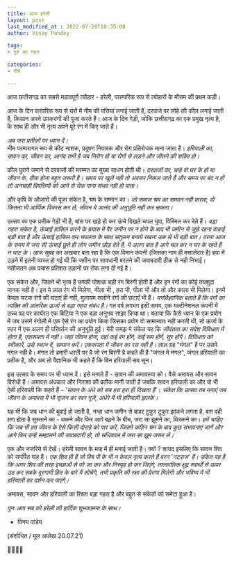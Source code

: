 ```yaml
---
title: आज हरेली
layout: post
last_modified_at : 2022-07-28T10:35:00
author: Vinay Pandey

tags:
- गुरु का ग्यान

categories:
- दीर्घ

---
```


आज छत्तीसगढ़ का सबसे महत्वपूर्ण त्यौहार - हरेली, पारम्परिक रूप से त्योहारों के मौसम की प्रथम कड़ी। 

आज के दिन पारंपरिक रूप से घरों में नीम की पत्तियां लगाई जाती हैं, दरवाजे पर लोहे की कील लगाई जाती है, किसान अपने उपकरणों की पूजा करते हैं। आज के दिन गेड़ी, जोकि छत्तीसगढ़ का एक प्रमुख नृत्य है, के साथ ही और भी नृत्य अपने पूरे रंग में किए जाते हैं।

*अब जरा प्रतीकों पर ध्यान दें।*  
नीम परम्परागत रूप से कीट नाशक, प्रदूषण निवारक और रोग प्रतिरोधक माना जाता है। *हरियाली का, सावन का, जीवन का, आनंद तभी है जब निरोग हों या रोगों से लड़ने और जीतने की शक्ति हो।* 

 कील  पुराने जमाने से दरवाजों की मरम्मत का मुख्य साधन होती थी। *दरवाजों का, चाहे वो घर के हों या जीवन के, ठीक होना बहुत जरूरी है। समय पर खुलें नही तो अवसर निकल जाते हैं और समय पर बंद न हों तो अनचाही विपत्तियों को आने से रोक पाना संभव नही हो पाता।*

और कृषि के औजारों की पूजा संकेत है, श्रम के सम्मान  का। *जो समाज श्रम का सम्मान नही करता, वो कितना भी आर्थिक विकास कर ले, जीवन मे आनंद की अनुभूति नही कर सकता।*

 उत्सव का एक प्रतीक गेड़ी भी है, बांस पर खड़े हो कर ऊंचे दिखते चपल युवा, विस्मित कर देते हैं।  *बड़ा गहरा संकेत है, ऊंचाई हासिल करने के प्रयास में पैर जमीन पर न होने के बाद भी जमीन से जुड़े रहना वाकई बड़ी बात है और ऊंचाई हासिल कर चपलता के साथ संतुलन बनाये रखना उस से भी बड़ी बात। वरना आज के समय मे जरा सी ऊंचाई छूते ही लोग जमीन छोड़ देते हैं, ये अलग बात है आगे चल कर न घर के रहते हैं न घाट के।* आज सुबह का अखबार बता रहा है कि एक विमान कंपनी (जिसका नाम ही मसालेदार है) हवा में उड़ने में इतनी व्यस्त हो गई थी कि जमीन पर सावधानी बरतने की जवाबदारी ठीक से नही निभाई। नतीजतन अब पचास प्रतिशत उड़ानों पर रोक लगा दी गई है। 

एक संकेत और, जितने भी नृत्य हैं उनकी पोशाक बड़ी रंग बिरंगी होती है और इन रंगों का कोई तयशुदा मानक नही है। इन मे लाल रंग भी मिलेगा, नीला भी , हरा भी, पीला भी और तो और काला भी मिलेगा। इनमें केवल चटक रंगों की घटाएं ही नही, मुलायम सलोने रंगों की छटाएँ भी हैं। *मनोवैज्ञानिक बताते हैं कि रंगों का व्यक्ति की आंतरिक ऊर्जा से बड़ा गहरा संबंध है।*  गत वर्ष लगभग इसी समय, एक मल्टीनेशनल कंपनी में उच्च पद पर कार्यरत एक बिटिया ने एक बड़ा अनुभव साझा किया था। बताया कि कैसे ध्यान के एक प्रयोग में जब उसने रंगोली में एक ऐसे रंग का प्रयोग किया जिसका प्रयोग वो सामान्यतः नही करती थी, तो ऊर्जा के स्तर में एक अलग ही परिवर्तन की अनुभूति हुई। मेरी समझ मे संकेत यह कि *जीवंतता का संदेश विविधता में होता है, एकरूपता में नही। जहां जीवन होगा, वहां कई रंग होंगे, कई रूप होंगें, सुर होंगें। विविधता को स्वीकारें, उसे स्थान दें, सम्मान करें। एकरूपता में जीवन का रस नही है।* लाल ग्रह "मंगल" है पर उसमे मंगल नही है। मंगल तो हमारी धरती पर है जो रंग बिरंगी है कहते ही हैं "जंगल मे मंगल", जंगल हरियाली का प्रतीक है, और अब तो वैज्ञानिक भी कहते हैं कि बिन हरियाली सब सून।

इस उत्सव के समय पर भी ध्यान दें। इसे मनाते हैं - सावन की अमावस्या को। वैसे अमावस और सावन विरोधी हैं। अमावस अंधकार और निराशा की प्रतीक मानी जाती है जबकि सावन हरियाली का और वो भी ऐसी हरियाली कि कहते हैं - _'सावन के अंधे को सब हरा हरा ही दिखता है'_। *संकेत कि उत्सव तब मनाएं जब जीवन के अमावस में भी सृजन का स्वर गूजें, अंधेरे में भी हरियाली झलके।* 


यह भी कि जब धान की बुवाई हो जाती है, नन्हा धान जमीन से बाहर टुकुर टुकुर झांकने लगता है, बस वही क्षण होता है सुस्ताने का - थकने और फिर आगे बढ़ने के बीच, जरा सा झूमने का, थिरकने का। *हमें चाहिए कि जब भी हम जीवन के ऐसे किसी दोराहे को पार करें, जिसमे कठिन श्रम के बाद कुछ  संभावनाएं जागें और आगे फिर उन्हें सम्हालने की जवाबदारी हो, तो संधिकाल में  जरा सा झूम जरूर लें।*

 एक और नजरिये से देखें। हरेली सावन के माह में ही मनाई जाती है। क्यों ? शायद इसलिए कि सावन शिव को समर्पित माह  है। *एक शिव ही हैं जो विष पी के भी न केवल नृत्य करते हैं वरन 'नटराज' हैं।  संकेत यह है कि अगर शिव की तरह इच्छाओं से परे जा कर और निस्पृह हो कर जिएंगे, तात्कालिक क्षुद्र स्वार्थों से ऊपर उठ कर सबके दूरगामी हित के बारे में सोचेंगे, तभी प्रकृति की रक्षा की प्रेरणा मिलेगी और भविष्य में भी हरियाली का दर्शन कर पाएंगे।* 

अमावस, सावन और हरियाली का रिश्ता बड़ा गहरा है और बहुत से संकेतों को समेटा हुआ है।

*पुनः आप सब को हरेली की हार्दिक शुभकामना के साथ।* 

- विनय पांडेय

(संशोधित / मूल आलेख 20.07.21)

🙏🌷🌷🙏
